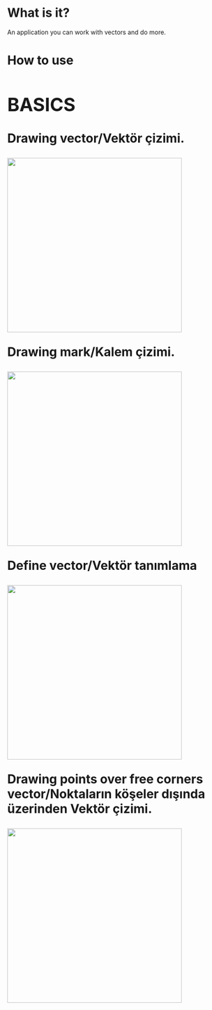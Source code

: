 <h1>What is it?</h1>
An application you can work with vectors and do more.
<h1>How to use<h>
<h2>BASICS</h2>
<p>Drawing vector/Vektör çizimi.</p>
<img src="https://media.giphy.com/media/tXVlY66fF5jzDlt4Fu/giphy.gif" width="400">
<p>Drawing mark/Kalem çizimi.</p>
<img src="https://media.giphy.com/media/7lxfn0lZhG8I3s65AG/giphy.gif" width="400">
<p>Define vector/Vektör tanımlama</p>
<img src="https://media.giphy.com/media/bIcNhyo3zLSqoFtyzz/giphy.gif" width="400">
<p>Drawing points over free corners vector/Noktaların köşeler dışında üzerinden Vektör çizimi.</p>
<img src="https://media.giphy.com/media/NLSMVQlvBnTOYvRT6A/giphy.gif" width="400">


